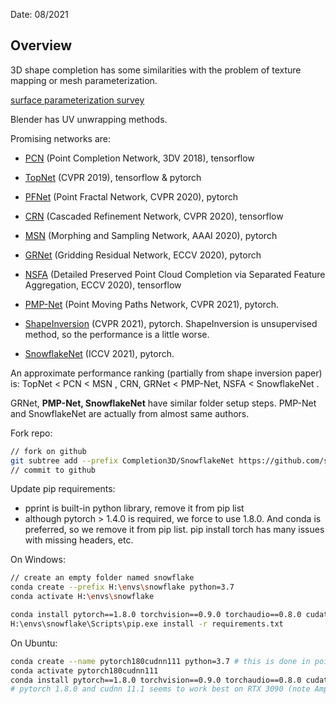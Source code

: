 Date: 08/2021

## Overview

3D shape completion has some similarities with the problem of texture mapping or mesh parameterization.

[surface parameterization survey](https://graphics.stanford.edu/courses/cs468-05-fall/Papers/param-survey.pdf)



Blender has UV unwrapping methods.

Promising networks are:

* [PCN](https://github.com/wentaoyuan/pcn) (Point Completion Network, 3DV 2018), tensorflow
* [TopNet](https://github.com/lynetcha/completion3d) (CVPR 2019), tensorflow & pytorch

* [PFNet](https://github.com/zztianzz/PF-Net-Point-Fractal-Network) (Point Fractal Network, CVPR 2020), pytorch
* [CRN](https://github.com/xiaogangw/cascaded-point-completion) (Cascaded Refinement Network, CVPR 2020), tensorflow
* [MSN](https://github.com/Colin97/MSN-Point-Cloud-Completion) (Morphing and Sampling Network, AAAI 2020), pytorch
* [GRNet](https://github.com/hzxie/GRNet) (Gridding Residual Network, ECCV 2020), pytorch
* [NSFA](https://github.com/XLechter/Detail-Preserved-Point-Cloud-Completion-via-SFA) (Detailed Preserved Point Cloud Completion via Separated Feature Aggregation, ECCV 2020), tensorflow 
* [PMP-Net](https://github.com/diviswen/PMP-Net) (Point Moving Paths Network, CVPR 2021), pytorch.
* [ShapeInversion](https://github.com/junzhezhang/shape-inversion) (CVPR 2021), pytorch. ShapeInversion is unsupervised method, so the performance is a little worse.
* [SnowflakeNet](https://github.com/AllenXiangX/SnowflakeNet) (ICCV 2021), pytorch.

An approximate performance ranking (partially from shape inversion paper) is: TopNet < PCN < MSN , CRN, GRNet < PMP-Net, NSFA < SnowflakeNet .

GRNet, **PMP-Net, SnowflakeNet** have similar folder setup steps. PMP-Net and SnowflakeNet are actually from almost same authors.



Fork repo:

```bash
// fork on github
git subtree add --prefix Completion3D/SnowflakeNet https://github.com/symphonylyh/SnowflakeNet.git main --squash
// commit to github
```

Update pip requirements:

* pprint is built-in python library, remove it from pip list
* although pytorch > 1.4.0 is required, we force to use 1.8.0. And conda is preferred, so we remove it from pip list. pip install torch has many issues with missing headers, etc.

On Windows:

```bash
// create an empty folder named snowflake
conda create --prefix H:\envs\snowflake python=3.7
conda activate H:\envs\snowflake

conda install pytorch==1.8.0 torchvision==0.9.0 torchaudio==0.8.0 cudatoolkit=10.2 -c pytorch # follow: https://pytorch.org/get-started/previous-versions/, our windows desktop is cuda 10.2
H:\envs\snowflake\Scripts\pip.exe install -r requirements.txt


```

On Ubuntu:

```bash
conda create --name pytorch180cudnn111 python=3.7 # this is done in pointgroup installation
conda activate pytorch180cudnn111
conda install pytorch==1.8.0 torchvision==0.9.0 torchaudio==0.8.0 cudatoolkit=11.1 -c pytorch -c conda-forge 
# pytorch 1.8.0 and cudnn 11.1 seems to work best on RTX 3090 (note Ampere 3090 only supports CUDA >= 11)
```

